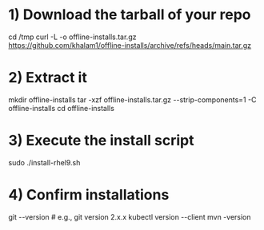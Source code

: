 # 1) Download the tarball of your repo
cd /tmp
curl -L -o offline-installs.tar.gz \
  https://github.com/khalam1/offline-installs/archive/refs/heads/main.tar.gz

# 2) Extract it
mkdir offline-installs
tar -xzf offline-installs.tar.gz --strip-components=1 -C offline-installs
cd offline-installs

# 3) Execute the install script
sudo ./install-rhel9.sh

# 4) Confirm installations
git --version         # e.g., git version 2.x.x
kubectl version --client
mvn -version
